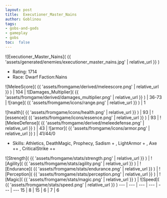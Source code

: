 ```yaml
---
layout: post
title:  Executioner_Master_Nains
author: Goblinou
tags:
- gobs-and-gods
- gameplay
- gobs
toc:  false
---
```


![Executioner_Master_Nains]( {{ 'assets/generated/enemies/executioner_master_nains.jpg' | relative_url }} )
- Rating: 1714
- Race: Dwarf  Faction:Nains

![MeleeScore]( {{ 'assets/fromgame/derived/meleescore.png' | relative_url }} ) | 104 | ![Damages_Multiplier]( {{ 'assets/fromgame/derived/damages_multiplier.png' | relative_url }} ) | 36-73 | ![range]( {{ 'assets/fromgame/icons/range.png' | relative_url }} ) | 1


![health]( {{ 'assets/fromgame/icons/health.png' | relative_url }} ) | 93 | ![essence]( {{ 'assets/fromgame/icons/essence.png' | relative_url }} ) | 93 | ![MeleeDefense]( {{ 'assets/fromgame/derived/meleedefense.png' | relative_url }} ) | 43 | ![armor]( {{ 'assets/fromgame/icons/armor.png' | relative_url }} ) | 41/44/0

* Skills: Athletics, DeathMagic, Prophecy, Sadism + , LightArmor + , Axe ++ , CriticalStrike ++ 

![Strength]( {{ 'assets/fromgame/stats/strength.png' | relative_url }} ) | ![Agility]( {{ 'assets/fromgame/stats/agility.png' | relative_url }} ) | ![Endurance]( {{ 'assets/fromgame/stats/endurance.png' | relative_url }} ) | ![Perception]( {{ 'assets/fromgame/stats/perception.png' | relative_url }} ) | ![Magic]( {{ 'assets/fromgame/stats/magic.png' | relative_url }} ) | ![Speed]( {{ 'assets/fromgame/stats/speed.png' | relative_url }} )
--- | --- | --- | --- | --- | ---
15 | 8 | 15 | 6 | 7 | 6

